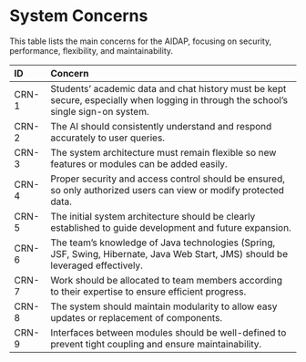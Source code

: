 # System Concerns

This table lists the main concerns for the AIDAP, focusing on security, performance, flexibility, and maintainability.

| ID      | Concern |
|:-------  |:---------|
|  CRN-1  | Students’ academic data and chat history must be kept secure, especially when logging in through the school’s single sign-on system. |
|  CRN-2  | The AI should consistently understand and respond accurately to user queries. |
|  CRN-3  | The system architecture must remain flexible so new features or modules can be added easily. |
|  CRN-4  | Proper security and access control should be ensured, so only authorized users can view or modify protected data. |
|  CRN-5  | The initial system architecture should be clearly established to guide development and future expansion. |
|  CRN-6  | The team’s knowledge of Java technologies (Spring, JSF, Swing, Hibernate, Java Web Start, JMS) should be leveraged effectively. |
|  CRN-7  | Work should be allocated to team members according to their expertise to ensure efficient progress. |
|  CRN-8  | The system should maintain modularity to allow easy updates or replacement of components. |
|  CRN-9  | Interfaces between modules should be well-defined to prevent tight coupling and ensure maintainability. |
